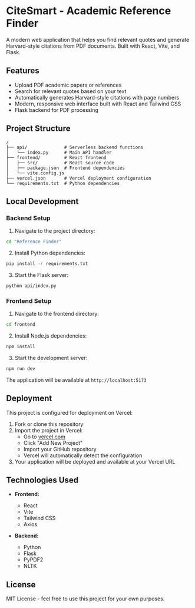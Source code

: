 # CiteSmart - Academic Reference Finder

A modern web application that helps you find relevant quotes and generate Harvard-style citations from PDF documents. Built with React, Vite, and Flask.

## Features

- Upload PDF academic papers or references
- Search for relevant quotes based on your text
- Automatically generates Harvard-style citations with page numbers
- Modern, responsive web interface built with React and Tailwind CSS
- Flask backend for PDF processing

## Project Structure

```
/
├── api/              # Serverless backend functions
│   └── index.py      # Main API handler
├── frontend/         # React frontend
│   ├── src/          # React source code
│   ├── package.json  # Frontend dependencies
│   └── vite.config.js
├── vercel.json       # Vercel deployment configuration
└── requirements.txt  # Python dependencies
```

## Local Development

### Backend Setup

1. Navigate to the project directory:
```bash
cd "Reference Finder"
```

2. Install Python dependencies:
```bash
pip install -r requirements.txt
```

3. Start the Flask server:
```bash
python api/index.py
```

### Frontend Setup

1. Navigate to the frontend directory:
```bash
cd frontend
```

2. Install Node.js dependencies:
```bash
npm install
```

3. Start the development server:
```bash
npm run dev
```

The application will be available at `http://localhost:5173`

## Deployment

This project is configured for deployment on Vercel:

1. Fork or clone this repository
2. Import the project in Vercel:
   - Go to [vercel.com](https://vercel.com)
   - Click "Add New Project"
   - Import your GitHub repository
   - Vercel will automatically detect the configuration
3. Your application will be deployed and available at your Vercel URL

## Technologies Used

- **Frontend:**
  - React
  - Vite
  - Tailwind CSS
  - Axios

- **Backend:**
  - Python
  - Flask
  - PyPDF2
  - NLTK

## License

MIT License - feel free to use this project for your own purposes.
